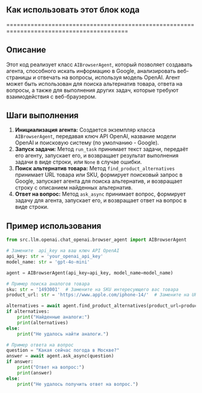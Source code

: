 ## Как использовать этот блок кода
=========================================================================================

Описание
-------------------------
Этот код реализует класс `AIBrowserAgent`, который позволяет создавать агента, способного искать информацию в Google, анализировать веб-страницы и отвечать на вопросы, используя модель OpenAI. Агент может быть использован для поиска альтернатив товара, ответа на вопросы, а также для выполнения других задач, которые требуют взаимодействия с веб-браузером.

Шаги выполнения
-------------------------
1. **Инициализация агента:** Создается экземпляр класса `AIBrowserAgent`, передавая ключ API OpenAI, название модели OpenAI и поисковую систему (по умолчанию - Google).
2. **Запуск задачи:** Метод `run_task` принимает текст задачи, передаёт его агенту, запускает его, и возвращает результат выполнения задачи в виде строки, или `None` в случае ошибки.
3. **Поиск альтернатив товара:** Метод `find_product_alternatives` принимает URL товара или SKU, формирует поисковый запрос в Google, запускает агента для поиска альтернатив, и возвращает строку с описанием найденных альтернатив.
4. **Ответ на вопрос:** Метод `ask_async` принимает вопрос, формирует задачу для агента, запускает его, и возвращает ответ на вопрос в виде строки.

Пример использования
-------------------------

```python
from src.llm.openai.chat_openai.browser_agent import AIBrowserAgent

# Замените  api_key на ваш ключ API OpenAI
api_key: str = 'your_openai_api_key'
model_name: str = 'gpt-4o-mini' 

agent = AIBrowserAgent(api_key=api_key, model_name=model_name) 

# Пример поиска аналогов товара
sku: str = '1493001'  # Замените на SKU интересующего вас товара
product_url: str = 'https://www.apple.com/iphone-14/'  # Замените на URL интересующего вас товара

alternatives = await agent.find_product_alternatives(product_url=product_url, sku=sku)
if alternatives:
    print("Найденные аналоги:")
    print(alternatives)
else:
    print("Не удалось найти аналоги.")

# Пример ответа на вопрос
question = "Какая сейчас погода в Москве?"
answer = await agent.ask_async(question)
if answer:
    print("Ответ на вопрос:")
    print(answer)
else:
    print("Не удалось получить ответ на вопрос.")
```